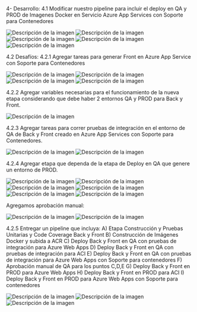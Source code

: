 4- Desarrollo:
4.1 Modificar nuestro pipeline para incluir el deploy en QA y PROD de Imagenes Docker en Servicio Azure App Services con Soporte para Contenedores

![Descripción de la imagen](images/im1.jpg)
![Descripción de la imagen](images/im2.jpg)
![Descripción de la imagen](images/im3.jpg)
![Descripción de la imagen](images/im4.jpg)
![Descripción de la imagen](images/im5.jpg)


 4.2 Desafíos:
4.2.1 Agregar tareas para generar Front en Azure App Service con Soporte para Contenedores

![Descripción de la imagen](images/im6.jpg)
![Descripción de la imagen](images/im7.jpg)
![Descripción de la imagen](images/im8.jpg)
![Descripción de la imagen](images/im9.jpg)


4.2.2 Agregar variables necesarias para el funcionamiento de la nueva etapa considerando que debe haber 2 entornos QA y PROD para Back y Front.

![Descripción de la imagen](images/im10.jpg)

4.2.3 Agregar tareas para correr pruebas de integración en el entorno de QA de Back y Front creado en Azure App Services con Soporte para Contenedores.

![Descripción de la imagen](images/im11.jpg)
![Descripción de la imagen](images/im12.jpg)


4.2.4 Agregar etapa que dependa de la etapa de Deploy en QA que genere un entorno de PROD.

![Descripción de la imagen](images/im13.jpg)
![Descripción de la imagen](images/im14.jpg)
![Descripción de la imagen](images/im15.jpg)
![Descripción de la imagen](images/im16.jpg)
![Descripción de la imagen](images/im17.jpg)
![Descripción de la imagen](images/im18.jpg)


Agregamos aprobación manual:

![Descripción de la imagen](images/im19.jpg)
![Descripción de la imagen](images/im20.jpg)


4.2.5 Entregar un pipeline que incluya:
A) Etapa Construcción y Pruebas Unitarias y Code Coverage Back y Front
B) Construcción de Imágenes Docker y subida a ACR
C) Deploy Back y Front en QA con pruebas de integración para Azure Web Apps
D) Deploy Back y Front en QA con pruebas de integración para ACI
E) Deploy Back y Front en QA con pruebas de integración para Azure Web Apps con Soporte para contenedores
F) Aprobación manual de QA para los puntos C,D,E
G) Deploy Back y Front en PROD para Azure Web Apps
H) Deploy Back y Front en PROD para ACI
I) Deploy Back y Front en PROD para Azure Web Apps con Soporte para contenedores

![Descripción de la imagen](images/im21.jpg)
![Descripción de la imagen](images/im22.jpg)
![Descripción de la imagen](images/im23.jpg)








